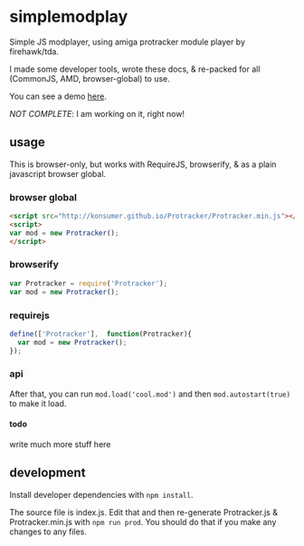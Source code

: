 # simplemodplay

Simple JS modplayer, using amiga protracker module player by firehawk/tda.

I made some developer tools, wrote these docs, & re-packed for all (CommonJS, AMD, browser-global) to use.

You can see a demo [here](http://konsumer.github.io/Protracker/).

_NOT COMPLETE_: I am working on it, right now!

## usage

This is browser-only, but works with RequireJS, browserify, & as a plain javascript browser global.

### browser global

```html
<script src="http://konsumer.github.io/Protracker/Protracker.min.js"></script>
<script>
var mod = new Protracker();
</script>
```

### browserify

```javascript
var Protracker = require('Protracker');
var mod = new Protracker();
```

### requirejs

```javascript
define(['Protracker'],  function(Protracker){
  var mod = new Protracker();
});
```

### api

After that, you can run `mod.load('cool.mod')` and then `mod.autostart(true)` to make it load.

#### todo

write much more stuff here



## development

Install developer dependencies with `npm install`.

The source file is index.js. Edit that and then re-generate Protracker.js & Protracker.min.js with `npm run prod`. You should do that if you make any changes to any files.
